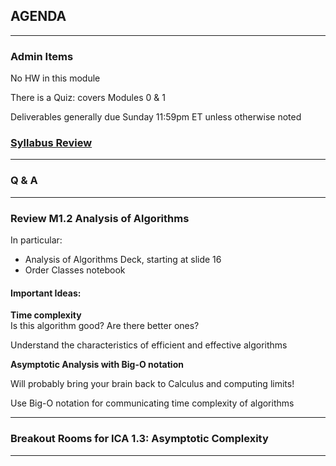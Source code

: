 ## AGENDA

---  

### Admin Items

No HW in this module  

There is a Quiz: covers Modules 0 & 1

Deliverables generally due Sunday 11:59pm ET unless otherwise noted

### [Syllabus Review](https://github.com/UVADS/cs5012/blob/main/CS5012_syllabus_summer2022.md)

---  

### Q & A

---  
### Review M1.2 Analysis of Algorithms
In particular:  
- Analysis of Algorithms Deck, starting at slide 16
- Order Classes notebook

#### Important Ideas:

**Time complexity**  
Is this algorithm good? Are there better ones?

Understand the characteristics of efficient and effective algorithms

**Asymptotic Analysis with Big-O notation**  

Will probably bring your brain back to Calculus and computing limits!  

Use Big-O notation for communicating time complexity of algorithms 

---  

### Breakout Rooms for ICA 1.3: Asymptotic Complexity

---  

